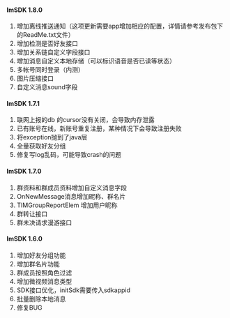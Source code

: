 #### ImSDK 1.8.0

1. 增加离线推送通知（这项更新需要app增加相应的配置，详情请参考发布包下的ReadMe.txt文件）
2. 增加检测是否好友接口
3. 增加关系链自定义字段接口
4. 增加消息自定义本地存储（可以标识语音是否已读等状态）
5. 多帐号同时登录（内测）
6. 图片压缩接口
7. 自定义消息sound字段

#### ImSDK 1.7.1

1. 联网上报的db 的cursor没有关闭，会导致内存泄露
2. 已有账号在线，新账号重复注册，某种情况下会导致注册失败
3. 将exception抛到了java层
4. 全量获取好友分组
5. 修复写log乱码，可能导致crash的问题

#### ImSDK 1.7.0

1. 群资料和群成员资料增加自定义消息字段
2. OnNewMessage消息增加昵称、群名片
3. TIMGroupReportElem 增加用户昵称
4. 群转让接口
5. 群未决请求漫游接口

#### ImSDK 1.6.0

1. 增加好友分组功能
2. 增加群名片功能
3. 群成员按照角色过滤
4. 增加微视频消息类型
5. SDK接口优化，initSdk需要传入sdkappid
6. 批量删除本地消息
7. 修复BUG